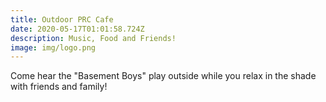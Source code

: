 ```yaml
---
title: Outdoor PRC Cafe
date: 2020-05-17T01:01:58.724Z
description: Music, Food and Friends!
image: img/logo.png
---
```

Come hear the "Basement Boys" play outside while you relax in the shade with friends and family!